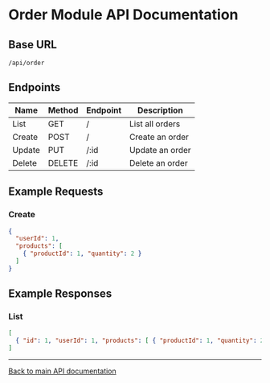 # Order Module API Documentation

## Base URL
`/api/order`

## Endpoints

| Name         | Method | Endpoint         | Description           |
|--------------|--------|------------------|-----------------------|
| List         | GET    | /                | List all orders       |
| Create       | POST   | /                | Create an order       |
| Update       | PUT    | /:id             | Update an order       |
| Delete       | DELETE | /:id             | Delete an order       |

## Example Requests

### Create
```json
{
  "userId": 1,
  "products": [
    { "productId": 1, "quantity": 2 }
  ]
}
```

## Example Responses

### List
```json
[
  { "id": 1, "userId": 1, "products": [ { "productId": 1, "quantity": 2 } ] }
]
```

---
[Back to main API documentation](../../README.md) 